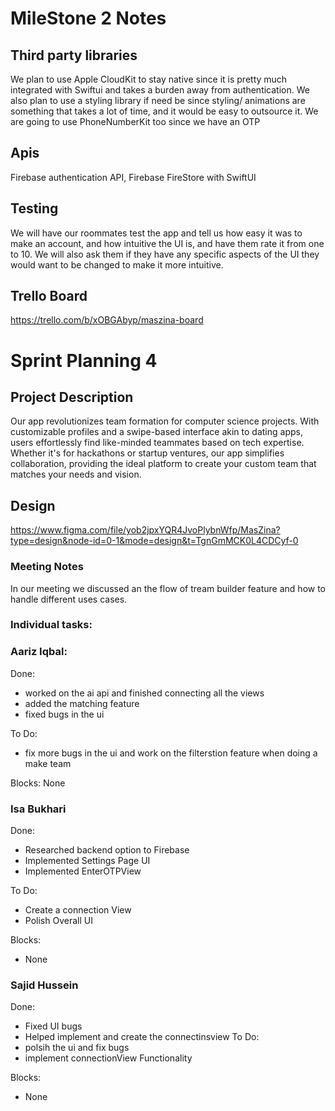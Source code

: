 # MileStone 2 Notes


## Third party libraries
We plan to use Apple CloudKit to stay native since it is pretty much integrated with Swiftui and takes a burden away from authentication.
We also plan to use a styling library if need be since styling/ animations are something that takes a lot of time, and it would be easy to outsource it.
We are going to use PhoneNumberKit too since we have an OTP

## Apis
Firebase authentication API, Firebase FireStore with SwiftUI 

## Testing

We will have our roommates test the app and tell us how easy it was to make an account, and how intuitive the UI is, and have them rate it from one to 10. We will also ask them if they have any specific aspects of the UI they would want to be changed to make it more intuitive.

## Trello Board
https://trello.com/b/xOBGAbyp/maszina-board

# Sprint Planning 4

## Project Description
Our app revolutionizes team formation for computer science projects. With customizable profiles and a swipe-based interface akin to dating apps, users effortlessly find like-minded teammates based on tech expertise. Whether it's for hackathons or startup ventures, our app simplifies collaboration, providing the ideal platform to create your custom team that matches your needs and vision.

## Design
https://www.figma.com/file/yob2jpxYQR4JvoPlybnWfp/MasZina?type=design&node-id=0-1&mode=design&t=TgnGmMCK0L4CDCyf-0


### Meeting Notes
In our meeting we discussed an the flow of tream builder feature and how to handle different uses cases. 

### Individual tasks:

### Aariz Iqbal:
Done:
- worked on the ai api and finished connecting all the views
- added the matching feature
- fixed bugs in the ui

To Do:
- fix more bugs in the ui and work on the filterstion feature when doing a make team


Blocks:
None

### Isa Bukhari
Done:
- Researched backend option to Firebase
- Implemented Settings Page UI
- Implemented EnterOTPView

To Do:
- Create a connection View
- Polish Overall UI


Blocks:
- None

### Sajid Hussein
Done:
- Fixed UI bugs
- Helped implement and create the connectinsview
To Do:
- polsih the ui and fix bugs
- implement connectionView Functionality

Blocks:
- None




